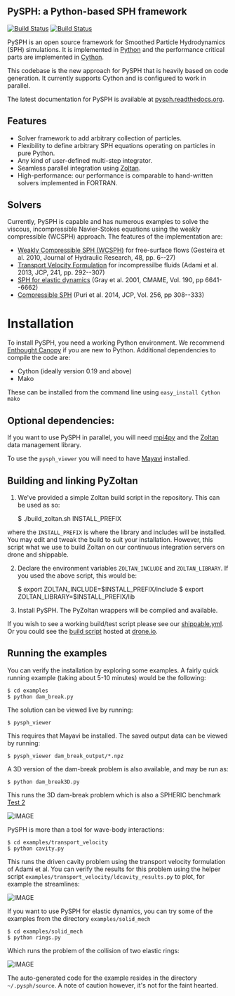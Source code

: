 PySPH: a Python-based SPH framework
-------------------------------------

[![Build Status](https://api.shippable.com/projects/53a87e47f989286000c78a06/badge/master)](https://www.shippable.com/projects/53a87e47f989286000c78a06)
[![Build Status](https://drone.io/bitbucket.org/pysph/pysph/status.png)](https://drone.io/bitbucket.org/pysph/pysph/latest)


PySPH is an open source framework for Smoothed Particle Hydrodynamics
(SPH) simulations.   It is implemented in
[Python](http://www.python.org) and the performance
critical parts are implemented in [Cython](http://www.cython.org).

This codebase is the new approach for PySPH that is heavily based on
code generation. It currently supports Cython and is configured to
work in parallel.

The latest documentation for PySPH is available at [pysph.readthedocs.org](http://pysph.readthedocs.org).

Features
---------

  - Solver framework to add arbitrary collection of particles.
  - Flexibility to define arbitrary SPH equations operating on particles in pure Python.
  - Any kind of user-defined multi-step integrator.
  - Seamless parallel integration using [Zoltan](http://www.cs.sandia.gov/zoltan/).
  - High-performance: our performance is comparable to hand-written solvers implemented in FORTRAN.

Solvers
---------

Currently, PySPH is capable and has numerous examples to solve the
viscous, incompressible Navier-Stokes equations using the weakly
compressible (WCSPH) approach. The features of the implementation are:

  - [Weakly Compressible SPH (WCSPH)](http://www.tandfonline.com/doi/abs/10.1080/00221686.2010.9641250) for free-surface flows (Gesteira et al. 2010, Journal of Hydraulic Research, 48, pp. 6--27)
  - [Transport Velocity Formulation](http://dx.doi.org/10.1016/j.jcp.2013.01.043) for incompressilbe fluids (Adami et al. 2013, JCP, 241, pp. 292--307)
  - [SPH for elastic dynamics](http://dx.doi.org/10.1016/S0045-7825(01)00254-7) (Gray et al. 2001, CMAME, Vol. 190, pp 6641--6662)
  - [Compressible SPH](http://dx.doi.org/10.1016/j.jcp.2013.08.060) (Puri et al. 2014, JCP, Vol. 256, pp 308--333)

Installation
=============

To install PySPH, you need a working Python environment. We recommend
[Enthought Canopy](https://www.enthought.com/products/canopy/) if you
are new to Python. Additional dependencies to compile the code are:

  - Cython (ideally version 0.19 and above)
  - Mako

These can be installed from the command line using `easy_install Cython mako`

Optional dependencies:
-----------------------

If you want to use PySPH in parallel, you will need
[mpi4py](http://mpi4py.scipy.org/) and the
[Zoltan](http://www.cs.sandia.gov/zoltan/) data management library.

To use the `pysph_viewer` you will need to have
[Mayavi](http://code.enthought.com/projects/mayavi) installed.

Building and linking PyZoltan
-------------------------------

1. We've provided a simple Zoltan build script in the repository.  This can
be used as so:

    $ ./build_zoltan.sh  INSTALL_PREFIX

where the `INSTALL_PREFIX` is where the library and includes will be
installed.  You may edit and tweak the build to suit your installation.
However, this script  what we use to build Zoltan on our continuous
integration servers on drone and shippable.

2. Declare the environment variables `ZOLTAN_INCLUDE` and `ZOLTAN_LIBRARY`. If
you used the above script, this would be:

    $ export ZOLTAN_INCLUDE=$INSTALL_PREFIX/include
    $ export ZOLTAN_LIBRARY=$INSTALL_PREFIX/lib

3. Install PySPH. The PyZoltan wrappers will be compiled and available.


If you wish to see a working build/test script please see our
[shippable.yml](https://bitbucket.org/pysph/pysph/src/master/shippable.yml).
Or you could see the [build script](https://drone.io/bitbucket.org/pysph/pysph/admin)
hosted at [drone.io](http://drone.io).


Running the examples
---------------------

You can verify the installation by exploring some examples.  A fairly quick
running example (taking about 5-10 minutes) would be the following:

    $ cd examples
    $ python dam_break.py

The solution can be viewed live by running:

    $ pysph_viewer

This requires that Mayavi be installed.  The saved output data can be viewed
by running:

    $ pysph_viewer dam_break_output/*.npz

A 3D version of the dam-break problem is also available, and may be run as:

    $ python dam_break3D.py

This runs the 3D dam-break problem which is also a SPHERIC benchmark [Test 2](https://wiki.manchester.ac.uk/spheric/index.php/Test2)

![IMAGE](https://bitbucket.org/pysph/pysph/raw/master/docs/Images/db3d.png)

PySPH is more than a tool for wave-body interactions:

    $ cd examples/transport_velocity
    $ python cavity.py

This runs the driven cavity problem using the transport velocity
formulation of Adami et al. You can verify the results for this
problem using the helper script
`examples/transport_velocity/ldcavity_results.py` to plot, for example
the streamlines:

![IMAGE](https://bitbucket.org/pysph/pysph/raw/master/docs/Images/ldc-streamlines.png)

If you want to use PySPH for elastic dynamics, you can try some of the
examples from the directory `examples/solid_mech`

    $ cd examples/solid_mech
    $ python rings.py

Which runs the problem of the collision of two elastic rings:

![IMAGE](https://bitbucket.org/pysph/pysph/raw/master/docs/Images/rings-collision.png)

The auto-generated code for the example resides in the directory
`~/.pysph/source`. A note of caution however, it's not for the faint
hearted.

